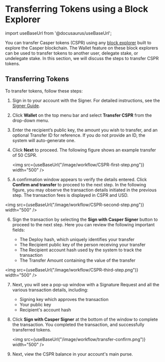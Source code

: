 # Transferring Tokens using a Block Explorer

import useBaseUrl from '@docusaurus/useBaseUrl';

You can transfer Casper tokens (CSPR) using any [block explorer](../block-explorer/) built to explore the Casper blockchain. The Wallet feature on these block explorers can be used to transfer tokens to another user, delegate stake, or undelegate stake. In this section, we will discuss the steps to transfer CSPR tokens.

## Transferring Tokens 

To transfer tokens, follow these steps:
1. Sign in to your account with the Signer. For detailed instructions, see the [Signer Guide](https://docs.cspr.community/docs/user-guides/SignerGuide.html).
2. Click **Wallet** on the top menu bar and select **Transfer CSPR** from the drop-down menu. 
3. Enter the recipient’s public key, the amount you wish to transfer, and an optional Transfer ID for reference. 
    If you do not provide an ID, the system will auto-generate one.
4. Click **Next** to proceed. The following figure shows an example transfer of 50 CSPR.

    <img src={useBaseUrl("/image/workflow/CSPR-first-step.png")} width="500" />

5. A confirmation window appears to verify the details entered. Click **Confirm and transfer** to proceed to the next step. In the following figure, you may observe the transaction details initiated in the previous step. The transaction fees is displayed in CSPR and USD.

<img src={useBaseUrl("/image/workflow/CSPR-second-step.png")} width="500" />

6. Sign the transaction by selecting the **Sign with Casper Signer** button to proceed to the next step. Here you can review the following important fields:

    -   The Deploy hash, which uniquely identifies your transfer
    -   The Recipient public key of the person receiving your transfer
    -   The Recipient account hash used by the system to track the transaction
    -   The Transfer Amount containing the value of the transfer
    
<img src={useBaseUrl("/image/workflow/CSPR-third-step.png")} width="500" />

7. Next, you will see a pop-up window with a Signature Request and all the various transaction details, including:
    -   Signing key which approves the transaction
    -   Your public key
    -   Recipient's account hash

8. Click **Sign with Casper Signer** at the bottom of the window to complete the transaction. 
    You completed the transaction, and successfully transferred tokens.

    <img src={useBaseUrl("/image/workflow/transfer-confirm.png")} width="500" />

9.  Next, view the CSPR balance in your account's main purse.

